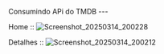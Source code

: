 Consumindo APi do TMDB ---

Home :: 
![Screenshot_20250314_200228](https://github.com/user-attachments/assets/8e32fc4d-604d-465d-bc5d-ae129b1a9bfa)

Detalhes :: 
![Screenshot_20250314_200212](https://github.com/user-attachments/assets/2f55cb60-baa7-430a-b95f-b7b7ee87a1cc)
